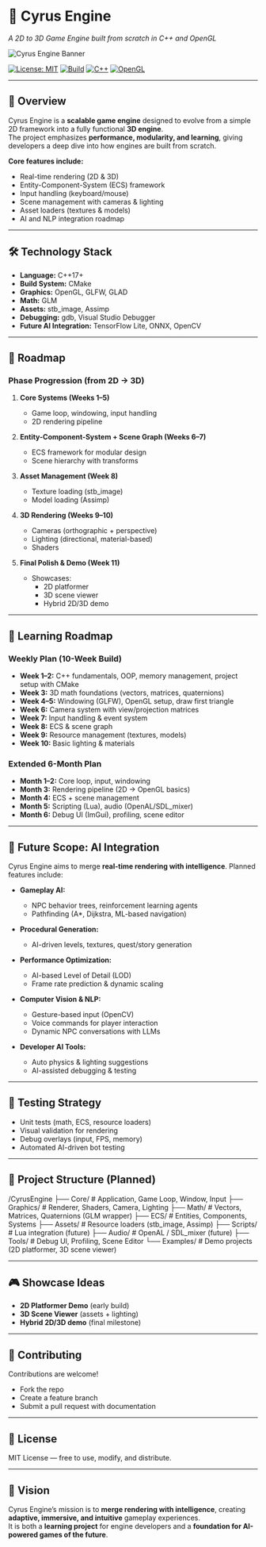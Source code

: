 # 🚀 Cyrus Engine
*A 2D to 3D Game Engine built from scratch in C++ and OpenGL*

![Cyrus Engine Banner](https://github.com/Sain-Kai/Cyrus-Engine/assets/your-banner-placeholder)


[![License: MIT](https://img.shields.io/badge/License-MIT-yellow.svg)](LICENSE)
[![Build](https://img.shields.io/badge/build-passing-brightgreen)]()
[![C++](https://img.shields.io/badge/C%2B%2B-17-blue)]()
[![OpenGL](https://img.shields.io/badge/OpenGL-Graphics-red)]()

---

## 📖 Overview
Cyrus Engine is a **scalable game engine** designed to evolve from a simple 2D framework into a fully functional **3D engine**.  
The project emphasizes **performance, modularity, and learning**, giving developers a deep dive into how engines are built from scratch.

**Core features include:**
- Real-time rendering (2D & 3D)
- Entity-Component-System (ECS) framework
- Input handling (keyboard/mouse)
- Scene management with cameras & lighting
- Asset loaders (textures & models)
- AI and NLP integration roadmap

---

## 🛠️ Technology Stack
- **Language:** C++17+
- **Build System:** CMake
- **Graphics:** OpenGL, GLFW, GLAD
- **Math:** GLM
- **Assets:** stb_image, Assimp
- **Debugging:** gdb, Visual Studio Debugger
- **Future AI Integration:** TensorFlow Lite, ONNX, OpenCV

---

## 📌 Roadmap

### Phase Progression (from 2D → 3D)
1. **Core Systems (Weeks 1–5)**  
   - Game loop, windowing, input handling  
   - 2D rendering pipeline  

2. **Entity-Component-System + Scene Graph (Weeks 6–7)**  
   - ECS framework for modular design  
   - Scene hierarchy with transforms  

3. **Asset Management (Week 8)**  
   - Texture loading (stb_image)  
   - Model loading (Assimp)  

4. **3D Rendering (Weeks 9–10)**  
   - Cameras (orthographic + perspective)  
   - Lighting (directional, material-based)  
   - Shaders  

5. **Final Polish & Demo (Week 11)**  
   - Showcases:  
     - 2D platformer  
     - 3D scene viewer  
     - Hybrid 2D/3D demo  

---

## 📅 Learning Roadmap

### Weekly Plan (10-Week Build)
- **Week 1–2:** C++ fundamentals, OOP, memory management, project setup with CMake  
- **Week 3:** 3D math foundations (vectors, matrices, quaternions)  
- **Week 4–5:** Windowing (GLFW), OpenGL setup, draw first triangle  
- **Week 6:** Camera system with view/projection matrices  
- **Week 7:** Input handling & event system  
- **Week 8:** ECS & scene graph  
- **Week 9:** Resource management (textures, models)  
- **Week 10:** Basic lighting & materials  

### Extended 6-Month Plan
- **Month 1–2:** Core loop, input, windowing  
- **Month 3:** Rendering pipeline (2D → OpenGL basics)  
- **Month 4:** ECS + scene management  
- **Month 5:** Scripting (Lua), audio (OpenAL/SDL_mixer)  
- **Month 6:** Debug UI (ImGui), profiling, scene editor  

---

## 🤖 Future Scope: AI Integration
Cyrus Engine aims to merge **real-time rendering with intelligence**. Planned features include:

- **Gameplay AI:**  
  - NPC behavior trees, reinforcement learning agents  
  - Pathfinding (A*, Dijkstra, ML-based navigation)  

- **Procedural Generation:**  
  - AI-driven levels, textures, quest/story generation  

- **Performance Optimization:**  
  - AI-based Level of Detail (LOD)  
  - Frame rate prediction & dynamic scaling  

- **Computer Vision & NLP:**  
  - Gesture-based input (OpenCV)  
  - Voice commands for player interaction  
  - Dynamic NPC conversations with LLMs  

- **Developer AI Tools:**  
  - Auto physics & lighting suggestions  
  - AI-assisted debugging & testing  

---

## 🧪 Testing Strategy
- Unit tests (math, ECS, resource loaders)  
- Visual validation for rendering  
- Debug overlays (input, FPS, memory)  
- Automated AI-driven bot testing  

---

## 📂 Project Structure (Planned)
/CyrusEngine
├── Core/ # Application, Game Loop, Window, Input
├── Graphics/ # Renderer, Shaders, Camera, Lighting
├── Math/ # Vectors, Matrices, Quaternions (GLM wrapper)
├── ECS/ # Entities, Components, Systems
├── Assets/ # Resource loaders (stb_image, Assimp)
├── Scripts/ # Lua integration (future)
├── Audio/ # OpenAL / SDL_mixer (future)
├── Tools/ # Debug UI, Profiling, Scene Editor
└── Examples/ # Demo projects (2D platformer, 3D scene viewer)



---

## 🎮 Showcase Ideas
- **2D Platformer Demo** (early build)  
- **3D Scene Viewer** (assets + lighting)  
- **Hybrid 2D/3D demo** (final milestone)  

---

## 🤝 Contributing
Contributions are welcome!  
- Fork the repo  
- Create a feature branch  
- Submit a pull request with documentation  

---

## 📜 License
MIT License — free to use, modify, and distribute.

---

## 🌟 Vision
Cyrus Engine’s mission is to **merge rendering with intelligence**, creating **adaptive, immersive, and intuitive** gameplay experiences.  
It is both a **learning project** for engine developers and a **foundation for AI-powered games of the future**.
